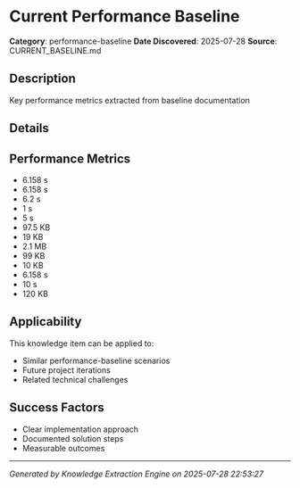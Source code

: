 # Current Performance Baseline
**Category**: performance-baseline
**Date Discovered**: 2025-07-28
**Source**: CURRENT_BASELINE.md

## Description
Key performance metrics extracted from baseline documentation

## Details
## Performance Metrics
- 6.158 s
- 6.158 s
- 6.2 s
- 1 s
- 5 s
- 97.5 KB
- 19 KB
- 2.1 MB
- 99 KB
- 10 KB
- 6.158 s
- 10 s
- 120 KB


## Applicability
This knowledge item can be applied to:
- Similar performance-baseline scenarios
- Future project iterations
- Related technical challenges

## Success Factors
- Clear implementation approach
- Documented solution steps
- Measurable outcomes

---
*Generated by Knowledge Extraction Engine on 2025-07-28 22:53:27*
